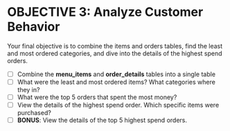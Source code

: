 # OBJECTIVE 3: Analyze Customer Behavior

Your final objective is to combine the items and orders tables, find the least and most ordered categories, and dive into the details of the highest spend orders.

- [ ] Combine the **menu_items** and **order_details** tables into a single table
- [ ] What were the least and most ordered items? What categories where they in?
- [ ] What were the top 5 orders that spent the most money?
- [ ] View the details of the highest spend order. Which specific items were purchased?
- [ ] **BONUS**: View the details of the top 5 highest spend orders.